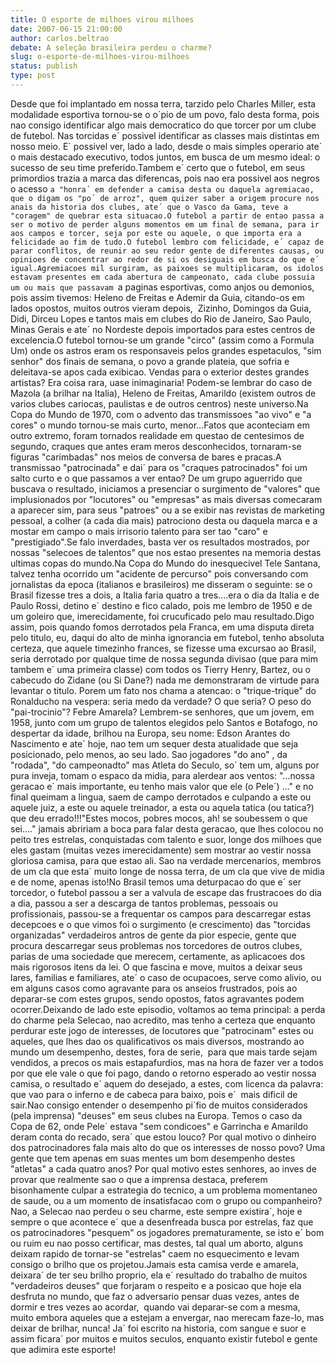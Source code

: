 ```yaml
---
title: O esporte de milhoes virou milhoes
date: 2007-06-15 21:00:00
author: carlos.beltrao
debate: A seleção brasileira perdeu o charme?
slug: o-esporte-de-milhoes-virou-milhoes
status: publish 
type: post
---
```


Desde que foi implantado em nossa terra, tarzido pelo Charles Miller, esta modalidade esportiva tornou-se o o´pio de um povo, falo desta forma, pois nao consigo identificar algo mais democratico do que torcer por um clube de futebol. Nas torcidas e´ possivel identificar as classes mais distintas em nosso meio. E´ possivel ver, lado a lado, desde o mais simples operario ate´ o mais destacado executivo, todos juntos, em busca de um mesmo ideal: o sucesso de seu time preferido.Tambem e´ certo que o futebol, em seus primordios trazia a marca das diferencas, pois nao era possivel aos negros o acesso `a "honra´ em defender a camisa desta ou daquela agremiacao, que o digam os "po´ de arroz", quem quizer saber a origem procure nos anais da historia dos clubes, ate´ que o Vasco da Gama, teve a "coragem" de quebrar esta situacao.O futebol a partir de entao passa a ser o motivo de perder alguns momentos em um final de semana, para ir aos campos e torcer, seja por este ou aquele, o que importa era a felicidade ao fim de tudo.O futebol lembro com felicidade, e´ capaz de parar conflitos, de reunir ao seu redor gente de diferentes causas, ou opinioes de concentrar ao redor de si os desiguais em busca do que e´ igual.Agremiacoes mil surgiram, as paixoes se multiplicaram, os idolos estavam presentes em cada abertura de campeonato, cada clube possuia um ou mais que passavam `a paginas esportivas, como anjos ou demonios, pois assim tivemos: Heleno de Freitas e Ademir da Guia, citando-os em lados opostos, muitos outros vieram depois,  Zizinho, Domingos da Guia, Didi, Dirceu Lopes e tantos mais em clubes do Rio de Janeiro, Sao Paulo, Minas Gerais e ate´ no Nordeste depois importados para estes centros de excelencia.O futebol tornou-se um grande "circo" (assim como a Formula Um) onde os astros eram os responsaveis pelos grandes espetaculos, "sim senhor" dos finais de semana, o povo a grande plateia, que sofria e deleitava-se apos cada exibicao. Vendas para o exterior destes grandes artistas? Era coisa rara, uase inimaginaria! Podem-se lembrar do caso de Mazola (a brilhar na Italia), Heleno de Freitas, Amarildo (existem outros de varios clubes cariocas, paulistas e de outros centros) neste universo.Na Copa do Mundo de 1970, com o advento das transmissoes "ao vivo" e "a cores" o mundo tornou-se mais curto, menor...Fatos que aconteciam em outro extremo, foram tornados realidade em questao de centesimos de segundo, craques que antes eram meros desconhecidos, tornaram-se figuras "carimbadas" nos meios de conversa de bares e pracas.A transmissao "patrocinada" e dai´ para os "craques patrocinados" foi um salto curto e o que passamos a ver entao? De um grupo aguerrido que buscava o resultado, iniciamos a presenciar o surgimento de "valores" que implusionados por "locutores" ou "empresas" as mais diversas comecaram a aparecer sim, para seus "patroes" ou a se exibir nas revistas de marketing pessoal, a colher (a cada dia mais) patrociono desta ou daquela marca e a mostar em campo o mais irrisorio talento para ser tao "caro" e "prestigiado".Se falo inverdades, basta ver os resultados mostrados, por nossas "selecoes de talentos" que nos estao presentes na memoria destas ultimas copas do mundo.Na Copa do Mundo do inesquecivel Tele Santana, talvez tenha ocorrido um "acidente de percurso" pois conversando com jornalistas da epoca (italianos e brasileiros) me disseram o seguinte: se o Brasil fizesse tres a dois, a Italia faria quatro a tres....era o dia da Italia e de Paulo Rossi, detino e´ destino e fico calado, pois me lembro de 1950 e de um goleiro que, imerecidamente, foi crucuficado pelo mau resultado.Digo assim, pois quando fomos derrotados pela Franca, em uma disputa direta pelo titulo, eu, daqui do alto de minha ignorancia em futebol, tenho absoluta certeza, que aquele timezinho frances, se fizesse uma excursao ao Brasil, seria derrotado por qualque time de nossa segunda divisao (que para mim tambem e´ uma primeira classe) com todos os Tierry Henry, Bartez, ou o cabecudo do Zidane (ou Si Dane?) nada me demonstraram de virtude para levantar o titulo. Porem um fato nos chama a atencao: o "trique-trique" do Ronalducho na vespera: seria medo da verdade? O que seria? O peso do "pai-trocinio"? Febre Amarela? Lembrem-se senhores, que um jovem, em 1958, junto com um grupo de talentos elegidos pelo Santos e Botafogo, no despertar da idade, brilhou na Europa, seu nome: Edson Arantes do Nascimento e ate´ hoje, nao tem um sequer desta atualidade que seja posicionado, pelo menos, ao seu lado. Sao jogadores "do ano" , da "rodada", "do campeonadto" mas Atleta do Seculo, so´ tem um, alguns por pura inveja, tomam o espaco da midia, para alerdear aos ventos: "...nossa geracao e´ mais importante, eu tenho mais valor que ele (o Pele´) ..." e no final queimam a lingua, saem de campo derrotados e culpando a este ou aquele juiz, a este ou aquele treinador, a esta ou aquela tatica (ou tatica?) que deu errado!!!"Estes mocos, pobres mocos, ah! se soubessem o que sei...." jamais abririam a boca para falar desta geracao, que lhes colocou no peito tres estrelas, conquistadas com talento e suor, longe dos milhoes que eles gastam (muitas vezes imerecidamente) sem mostrar ao vestir nossa gloriosa camisa, para que estao ali. Sao na verdade mercenarios, membros de um cla que esta´ muito longe de nossa terra, de um cla que vive de midia e de nome, apenas isto!No Brasil temos uma deturpacao do que e´ ser torcedor, o futebol passou a ser a valvula de escape das frustracoes do dia a dia, passou a ser a descarga de tantos problemas, pessoais ou profissionais, passou-se a frequentar os campos para descarregar estas decepcoes e o que vimos foi o surgimento (e crescimento) das "torcidas organizadas" verdadeiros antros de gente da pior especie, gente que procura descarregar seus problemas nos torcedores de outros clubes, parias de uma sociedade que merecem, certamente, as aplicacoes dos mais rigorosos itens da lei. O que fascina e move, muitos a deixar seus lares, familias e familiares, ate´ o caso de ocupacoes, serve como alivio, ou em alguns casos como agravante para os anseios frustrados, pois ao deparar-se com estes grupos, sendo opostos, fatos agravantes podem ocorrer.Deixando de lado este episodio, voltamos ao tema principal: a perda do charme pela Selecao, nao acredito, mas tenho a certeza que enquanto perdurar este jogo de interesses, de locutores que "patrocinam" estes ou aqueles, que lhes dao os qualificativos os mais diversos, mostrando ao mundo um desempenho, destes, fora de serie,  para que mais tarde sejam vendidos, a precos os mais estapafurdios, mas na hora de fazer ver a todos por que ele vale o que foi pago, dando o retorno esperado ao vestir nossa camisa, o resultado e´ aquem do desejado, a estes, com licenca da palavra: que vao para o inferno e de cabeca para baixo, pois e´  mais dificil de sair.Nao consigo entender o desempenho pi´fio de muitos considerados (pela imprensa) "deuses" em seus clubes na Europa. Temos o caso da Copa de 62, onde Pele´ estava "sem condicoes" e Garrincha e Amarildo deram conta do recado, sera´ que estou louco? Por qual motivo o dinheiro dos patrocinadores fala mais alto do que os interesses de nosso povo? Uma gente que tem apenas em suas mentes um bom desempenho destes "atletas" a cada quatro anos? Por qual motivo estes senhores, ao inves de provar que realmente sao o que a imprensa destaca, preferem bisonhamente culpar a estrategia do tecnico, a um problema momentaneo de saude, ou a um momento de insatisfacao com o grupo ou companheiro? Nao, a Selecao nao perdeu o seu charme, este sempre existira´, hoje e sempre o que acontece e´ que a desenfreada busca por estrelas, faz que os patrocinadores "pesquem" os jogadores prematuramente, se isto e´ bom ou ruim eu nao posso certificar, mas destes, tal qual um aborto, alguns deixam rapido de tornar-se "estrelas" caem no esquecimento e levam consigo o brilho que os projetou.Jamais esta camisa verde e amarela, deixara´ de ter seu brilho proprio, ela e´ resultado do trabalho de muitos "verdadeiros deuses" que forjaram o respeito e a posicao que hoje ela desfruta no mundo, que faz o adversario pensar duas vezes, antes de dormir e tres vezes ao acordar,  quando vai deparar-se com a mesma, muito embora aqueles que a estejam a envergar, nao merecam faze-lo, mas deixar de brilhar, nunca! Ja´ foi escrito na historia, com sangue e suor e assim ficara´ por muitos e muitos seculos, enquanto existir futebol e gente que adimira este esporte!
